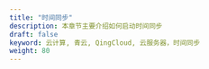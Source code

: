 ```yaml
---
title: "时间同步"
description: 本章节主要介绍如何启动时间同步
draft: false
keyword: 云计算, 青云, QingCloud, 云服务器，时间同步
weight: 80
---
```



